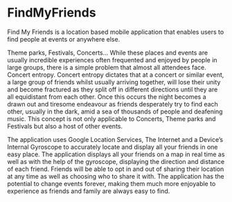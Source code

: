 # FindMyFriends

Find My Friends is a location based mobile application that enables users to find people at events or anywhere else.

Theme parks, Festivals, Concerts… While these places and events are usually incredible experiences often frequented and enjoyed by people in large groups, there is a simple problem that almost all attendees face. Concert entropy. Concert entropy dictates that at a concert or similar event, a large group of friends whilst usually arriving together, will lose their unity and become fractured as they split off in different directions until they are all equidistant from each other. Once this occurs the night becomes a drawn out and tiresome endeavour as friends desperately try to find each other, usually in the dark, amid a sea of thousands of people and deafening music. This concept is not only applicable to Concerts, Theme parks and Festivals but also a host of other events.

The application uses Google Location Services, The Internet and a Device’s Internal Gyroscope to accurately locate and display all your friends in one easy place. The application displays all your friends on a map in real time as well as with the help of the gyroscope, displaying the direction and distance of each friend. Friends will be able to opt in and out of sharing their location at any time as well as choosing who to share it with.
The application has the potential to change events forever, making them much more enjoyable to experience as friends and family are always easy to find.

